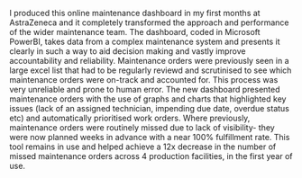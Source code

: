 I produced this online maintenance dashboard in my first months at AstraZeneca and it completely transformed the approach and performance of the wider maintenance team. The dashboard, coded in Microsoft PowerBI, takes data from a complex maintenance system and presents it clearly in such a way to aid decision making and vastly improve accountability and reliability. Maintenance orders were previously seen in a large excel list that had to be regularly reviewd and scrutinised to see which maintenance orders were on-track and accounted for. This process was very unreliable and prone to human error. The new dashboard presented maintenance orders with the use of graphs and charts that highlighted key issues (lack of an assigned technician, impending due date, overdue status etc) and automatically prioritised work orders. Where previously, maintenance orders were routinely missed due to lack of visibility- they were now planned weeks in advance with a near 100% fulfillment rate. This tool remains in use and helped achieve a 12x decrease in the number of missed maintenance orders across 4 production facilities, in the first year of use.
